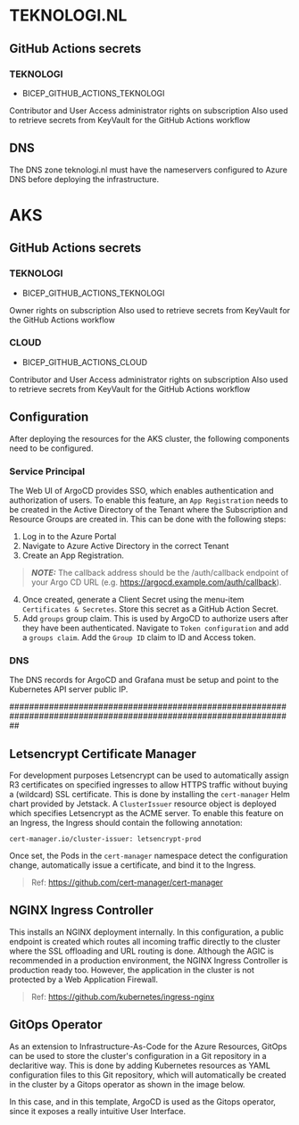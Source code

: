 # TEKNOLOGI.NL

## GitHub Actions secrets

### TEKNOLOGI
- BICEP_GITHUB_ACTIONS_TEKNOLOGI

Contributor and User Access administrator rights on subscription
Also used to retrieve secrets from KeyVault for the GitHub Actions workflow

## DNS
The DNS zone teknologi.nl must have the nameservers configured to Azure DNS before deploying the infrastructure.


# AKS

## GitHub Actions secrets

### TEKNOLOGI
- BICEP_GITHUB_ACTIONS_TEKNOLOGI

Owner rights on subscription
Also used to retrieve secrets from KeyVault for the GitHub Actions workflow

### CLOUD
- BICEP_GITHUB_ACTIONS_CLOUD

Contributor and User Access administrator rights on subscription
Also used to retrieve secrets from KeyVault for the GitHub Actions workflow


## Configuration
After deploying the resources for the AKS cluster, the following components need to be configured.

### Service Principal
The Web UI of ArgoCD provides SSO, which enables authentication and authorization of users. To enable this feature, an `App Registration` needs to be created in the Active Directory of the Tenant where the Subscription and Resource Groups are created in. This can be done with the following steps:
1. Log in to the Azure Portal
2. Navigate to Azure Active Directory in the correct Tenant
3. Create an App Registration.
> **_NOTE:_** The callback address should be the /auth/callback endpoint of your Argo CD URL (e.g. https://argocd.example.com/auth/callback).
4. Once created, generate a Client Secret using the menu-item `Certificates & Secretes`. Store this secret as a GitHub Action Secret.
5. Add `groups` group claim. This is used by ArgoCD to authorize users after they have been authenticated. Navigate to `Token configuration` and add a `groups claim`. Add the `Group ID` claim to ID and Access token.

### DNS
The DNS records for ArgoCD and Grafana must be setup and point to the Kubernetes API server public IP.

##################################################################################################################

## Letsencrypt Certificate Manager
For development purposes Letsencrypt can be used to automatically assign R3 certificates on specified ingresses to allow HTTPS traffic without buying a (wildcard) SSL certificate. This is done by installing the `cert-manager` Helm chart provided by Jetstack. A `ClusterIssuer` resource object is deployed which specifies Letsencrypt as the ACME server.
To enable this feature on an Ingress, the Ingress should contain the following annotation:
```
cert-manager.io/cluster-issuer: letsencrypt-prod
```
Once set, the Pods in the `cert-manager` namespace detect the configuration change, automatically issue a certificate, and bind it to the Ingress.
> Ref: https://github.com/cert-manager/cert-manager

## NGINX Ingress Controller
This installs an NGINX deployment internally. In this configuration, a public endpoint is created which routes all incoming traffic directly to the cluster where the SSL offloading and URL routing is done. Although the AGIC is recommended in a production environment, the NGINX Ingress Controller is production ready too. However, the application in the cluster is not protected by a Web Application Firewall.

> Ref: https://github.com/kubernetes/ingress-nginx

## GitOps Operator
As an extension to Infrastructure-As-Code for the Azure Resources, GitOps can be used to store the cluster's configuration in a Git repository in a declaritive way. This is done by adding Kubernetes resources as YAML configuration files to this Git repository, which will automatically be created in the cluster by a Gitops operator as shown in the image below.

In this case, and in this template, ArgoCD is used as the Gitops operator, since it exposes a really intuitive User Interface.